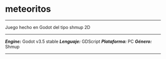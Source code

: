 # meteoritos
***
Juego hecho en Godot del tipo shmup 2D 
***
***Engine:*** Godot v3.5 stable
***Lenguaje:*** GDScript
***Plataforma:*** PC
***Género:*** Shmup
***
